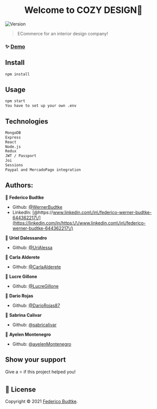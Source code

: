 <h1 align="center">Welcome to COZY DESIGN👋</h1>
<p>
  <img alt="Version" src="https://img.shields.io/badge/version-1.0.0-blue.svg?cacheSeconds=2592000" />
</p>

> ECommerce for an interior design company!

### ✨ [Demo](https://cozydeco.herokuapp.com/)

## Install

```sh
npm install
```

## Usage

```sh
npm start
You have to set up your own .env
```
## Technologies

```sh
MongoDB
Express
React
Node.js
Redux
JWT / Passport
Joi
Sessions
Paypal and MercadoPago integration
```
## Authors:

👤 **Federico Budtke**

* Github: [@WernerBudtke](https://github.com/WernerBudtke)
* LinkedIn: [@https:\/\/www.linkedin.com\/in\/federico-werner-budtke-644362217\/](https://linkedin.com/in/https:\/\/www.linkedin.com\/in\/federico-werner-budtke-644362217\/)

👤 **Uriel Dalessandro**
* Github: [@UriAlessa](https://github.com/UriAlessa)

👤 **Carla Alderete**
* Github: [@CarlaAlderete](https://github.com/CarlaAlderete)

👤 **Lucre Gillone**
* Github: [@LucreGillone](https://github.com/LucreGillone)

👤 **Dario Rojas**
* Github: [@DarioRojas87](https://github.com/DarioRojas87)

👤 **Sabrina Calivar**
* Github: [@sabricalivar](https://github.com/sabricalivar)

👤 **Ayelen Montenegro**
* Github: [@ayelenMontenegro](https://github.com/ayelenMontenegro)

## Show your support

Give a ⭐️ if this project helped you!

## 📝 License

Copyright © 2021 [Federico Budtke](https://github.com/WernerBudtke).<br />
